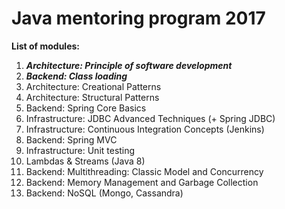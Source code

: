 # Java mentoring program 2017

**List of modules:**

1. **_Architecture: Principle of software development_**
2. **_Backend: Class loading_**
3. Architecture: Creational Patterns
4. Architecture: Structural Patterns
5. Backend: Spring Core Basics
6. Infrastructure: JDBC  Advanced Techniques (+ Spring JDBC)
7. Infrastructure: Continuous Integration Concepts (Jenkins)
8. Backend: Spring MVC
9. Infrastructure: Unit testing
10. Lambdas & Streams (Java 8)
11. Backend: Multithreading: Classic Model and Concurrency
12. Backend: Memory Management and Garbage Collection
13. Backend: NoSQL (Mongo, Cassandra)
